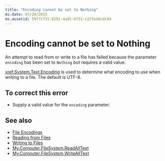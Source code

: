 ```yaml
---
title: "Encoding cannot be set to Nothing"
ms.date: 07/20/2015
ms.assetid: 59f7c731-8291-4a85-bf51-c225e48cdc84
---
```

# Encoding cannot be set to Nothing
An attempt to read from or write to a file has failed because the parameter `encoding` has been set to `Nothing` but requires a valid value.  
  
 <xref:System.Text.Encoding> is used to determine what encoding to use when writing to a file. The default is UTF-8.  
  
## To correct this error  
  
- Supply a valid value for the `encoding` parameter.  
  
## See also

- [File Encodings](../developing-apps/programming/drives-directories-files/file-encodings.md)
- [Reading from Files](../developing-apps/programming/drives-directories-files/reading-from-files.md)
- [Writing to Files](../developing-apps/programming/drives-directories-files/writing-to-files.md)
- [My.Computer.FileSystem.ReadAllText](xref:Microsoft.VisualBasic.FileIO.FileSystem.ReadAllText%2A)
- [My.Computer.FileSystem.WriteAllText](xref:Microsoft.VisualBasic.FileIO.FileSystem.WriteAllText%2A)
